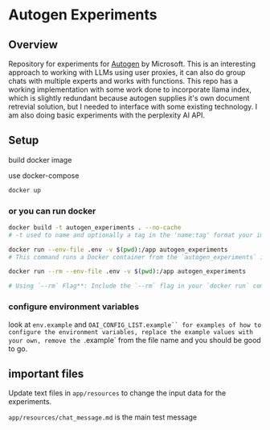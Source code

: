 # Autogen Experiments

## Overview

Repository for experiments for [Autogen](https://github.com/microsoft/autogen) by Microsoft. This is an interesting approach to working with LLMs using user proxies, it can also do group chats with multiple experts and works with functions. This repo has a working implementation with some work done to incorporate llama index, which is slightly redundant because autogen supplies it's own document retrevial solution, but I needed to interface with some existing technology. I am also doing basic experiments with the perplexity AI API.

## Setup

build docker image

use docker-compose

```bash
docker up
```

### or you can run docker

```bash
docker build -t autogen_experiments . --no-cache
# -t used to name and optionally a tag in the 'name:tag' format your image
```

```bash
docker run --env-file .env -v $(pwd):/app autogen_experiments
# This command runs a Docker container from the `autogen_experiments` image, loads environment variables from a file named `.env`, and mounts the current directory to `/app` inside the container.
```

```bash
docker run --rm --env-file .env -v $(pwd):/app autogen_experiments

# Using `--rm` Flag**: Include the `--rm` flag in your `docker run` command to automatically remove the container when it exits:
```

### configure environment variables

look at `env.example` and `OAI_CONFIG_LIST.example`` for examples of how to configure the environment variables, replace the example values with your own, remove the `.example` from the file name and you should be good to go.

## important files

Update text files in `app/resources` to change the input data for the experiments.

`app/resources/chat_message.md` is the main test message
